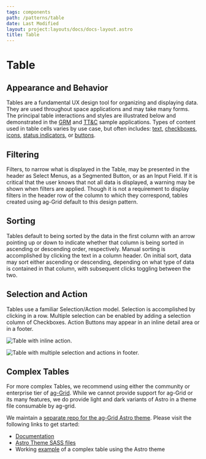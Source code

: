 ```yaml
---
tags: components
path: /patterns/table
date: Last Modified
layout: project:layouts/docs/docs-layout.astro
title: Table
---
```


# Table

## Appearance and Behavior

Tables are a fundamental UX design tool for organizing and displaying data. They are used throughout space applications and may take many forms. The principal table interactions and styles are illustrated below and demonstrated in the [GRM](https://grm-dashboard.astrouxds.com/) and [TT&C](https://ttc-monitor.astrouxds.com/) sample applications. Types of content used in table cells varies by use case, but often includes: [text](/design-guidelines/typography/), [checkboxes](/components/checkbox/), [icons](/components/icons-and-symbols/), [status indicators](/components/status-symbol/), or [buttons](/components/button/).

## Filtering

Filters, to narrow what is displayed in the Table, may be presented in the header as Select Menus, as a Segmented Button, or as an Input Field. If it is critical that the user knows that not all data is displayed, a warning may be shown when filters are applied. Though it is not a requirement to display filters in the header row of the column to which they correspond, tables created using ag-Grid default to this design pattern.

## Sorting

Tables default to being sorted by the data in the first column with an arrow pointing up or down to indicate whether that column is being sorted in ascending or descending order, respectively. Manual sorting is accomplished by clicking the text in a column header. On initial sort, data may sort either ascending or descending, depending on what type of data is contained in that column, with subsequent clicks toggling between the two.

## Selection and Action

Tables use a familiar Selection/Action model. Selection is accomplished by clicking in a row. Multiple selection can be enabled by adding a selection column of Checkboxes. Action Buttons may appear in an inline detail area or in a footer.

![Table with inline action.](/img/patterns/table-inline-action.png "Table with inline action.")

![Table with multiple selection and actions in footer.](/img/patterns/table-action-footer.png "Table with multiple selection and actions in footer.")

## Complex Tables

For more complex Tables, we recommend using either the community or enterprise tier of [ag-Grid](https://www.ag-grid.com/). While we cannot provide support for ag-Grid or its many features, we do provide light and dark variants of Astro in a theme file consumable by ag-grid.

We maintain a [separate repo for the ag-Grid Astro theme](https://github.com/RocketCommunicationsInc/astro-ag-Grid). Please visit the following links to get started:

- [Documentation](https://github.com/RocketCommunicationsInc/astro-ag-Grid/#astro-ag-grid-theme)
- [Astro Theme SASS files](https://github.com/RocketCommunicationsInc/astro-ag-Grid/tree/master/src/css)
- Working [example](https://astro-ag-grid-example.netlify.app/) of a complex table using the Astro theme
